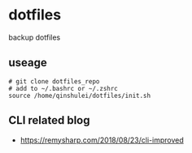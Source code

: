 # dotfiles
backup dotfiles

## useage
```
# git clone dotfiles_repo
# add to ~/.bashrc or ~/.zshrc
source /home/qinshulei/dotfiles/init.sh
```

## CLI related blog
+ https://remysharp.com/2018/08/23/cli-improved
